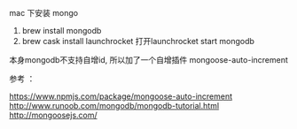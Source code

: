 mac 下安装 mongo
1. brew install mongodb
2. brew cask install launchrocket
打开launchrocket  start mongodb


本身mongodb不支持自增id,
所以加了一个自增插件
mongoose-auto-increment


参考 ：

https://www.npmjs.com/package/mongoose-auto-increment
http://www.runoob.com/mongodb/mongodb-tutorial.html
http://mongoosejs.com/

